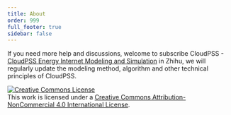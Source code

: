 ```yaml
---
title: About
order: 999
full_footer: true
sidebar: false
---
```



If you need more help and discussions, welcome to subscribe CloudPSS - [CloudPSS Energy Internet Modeling and Simulation](https://zhuanlan.zhihu.com/cloudpss) in Zhihu, we will regularly update the modeling method, algorithm and other technical principles of CloudPSS.

<a rel="license" href="http://creativecommons.org/licenses/by-nc/4.0/"><img alt="Creative Commons License" style="border-width:0" src="https://i.creativecommons.org/l/by-nc/4.0/88x31.png" /></a><br />This work is licensed under a <a rel="license" href="http://creativecommons.org/licenses/by-nc/4.0/">Creative Commons Attribution-NonCommercial 4.0 International License</a>.
